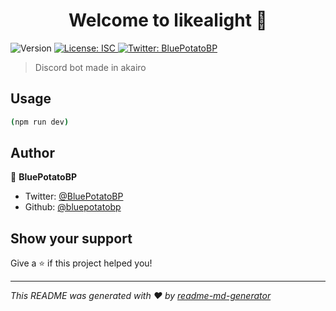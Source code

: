 <h1 align="center">Welcome to likealight 👋</h1>
<p>
  <img alt="Version" src="https://img.shields.io/badge/version-1.2.5-blue.svg?cacheSeconds=2592000" />
  <a href="#" target="_blank">
    <img alt="License: ISC" src="https://img.shields.io/badge/License-ISC-yellow.svg" />
  </a>
  <a href="https://twitter.com/BluePotatoBP" target="_blank">
    <img alt="Twitter: BluePotatoBP" src="https://img.shields.io/twitter/follow/BluePotatoBP.svg?style=social" />
  </a>
</p>

> Discord bot made in akairo

## Usage

```sh
(npm run dev)
```

## Author

👤 **BluePotatoBP**

* Twitter: [@BluePotatoBP](https://twitter.com/BluePotatoBP)
* Github: [@bluepotatobp](https://github.com/bluepotatobp)

## Show your support

Give a ⭐️ if this project helped you!

***
_This README was generated with ❤️ by [readme-md-generator](https://github.com/kefranabg/readme-md-generator)_